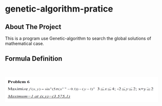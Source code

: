 # genetic-algorithm-pratice

<!-- ABOUT THE PROJECT -->
## About The Project
This is a program use Genetic-algorithm to search the global solutions of mathematical case.

## Formula Definition
<!-- PROJECT LOGO -->
<br />
<p align="center">
<img src="images/formula.png" alt="Logo" width="672" height="82"> 
</p>
<br/>
